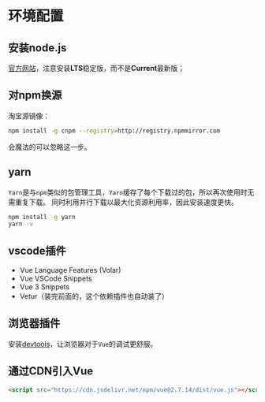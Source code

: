 # 环境配置

## 安装node.js

[官方网站](https://nodejs.org/en)，注意安装**LTS**稳定版，而不是**Current**最新版；

## 对npm换源

淘宝源镜像：

```bash
npm install -g cnpm --registry=http://registry.npmmirror.com
```

会魔法的可以忽略这一步。

## yarn

`Yarn`是与`npm`类似的包管理工具，`Yarn`缓存了每个下载过的包，所以再次使用时无需重复下载。 同时利用并行下载以最大化资源利用率，因此安装速度更快。

```bash
npm install -g yarn
yarn -v
```

## vscode插件

- Vue Language Features (Volar)
- Vue VSCode Snippets
- Vue 3 Snippets
- Vetur（装完前面的，这个依赖插件也自动装了）

## 浏览器插件

安装[devtools](https://devtools.vuejs.org/guide/installation.html)，让浏览器对于`Vue`的调试更舒服。

## 通过CDN引入Vue

```html
<script src="https://cdn.jsdelivr.net/npm/vue@2.7.14/dist/vue.js"></script>
```
